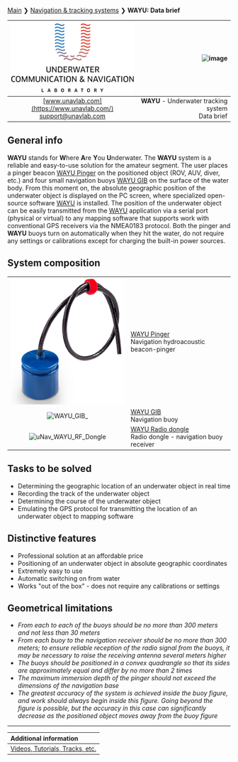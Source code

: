 [Main](/../../) ❯ [Navigation & tracking systems](/navigation_and_tracking_systems_en) ❯ **WAYU: Data brief**

<div style="page-break-after: always;"></div>

| ![logo](/documentation/sm_logo.png) | ![image](https://github.com/user-attachments/assets/28f252cd-a7e7-414a-a546-b737147c19dd) |
| :---: | ---: |
| [www.unavlab.com](https://www.unavlab.com/) <br/> [support@unavlab.com](mailto:support@unavlab.com) | **WAYU** - Underwater tracking system <br/> Data brief |

<div style="page-break-after: always;"></div>

## General info
**WAYU** stands for **W**here **A**re **Y**ou **U**nderwater.
The **WAYU** system is a reliable and easy-to-use solution for the amateur segment. The user places a pinger beacon [WAYU Pinger](WAYU_Pinger_Specification_en.md) on the positioned object (ROV, AUV, diver, etc.) and four small navigation buoys [WAYU GIB](WAYU_GIB_Specification_en.md) on the surface of the water body.
From this moment on, the absolute geographic position of the underwater object is displayed on the PC screen, where specialized open-source software [WAYU](https://github.com/ucnl/WAYU) is installed. The position of the underwater object can be easily transmitted from the [WAYU](https://github.com/ucnl/WAYU) application via a serial port (physical or virtual) to any mapping software that supports work with conventional GPS receivers via the NMEA0183 protocol.
Both the pinger and **WAYU** buoys turn on automatically when they hit the water, do not require any settings or calibrations except for charging the built-in power sources.

<div style="page-break-after: always;"></div>

## System composition

| | |
| :---: | :--- |
| ![wayu_pinger](/documentation/RT_1_332820_1.png) | [WAYU Pinger](WAYU_Pinger_Specification_en.md) <br/> Navigation hydroacoustic beacon-pinger |
| ![WAYU_GIB_](https://github.com/user-attachments/assets/2adaa0a0-2f97-4ba9-897c-cd4edc409028) | [WAYU GIB](WAYU_GIB_Specification_ru.md) <br/> Navigation buoy |
| ![uNav_WAYU_RF_Dongle](https://github.com/user-attachments/assets/0ec0811b-8283-460a-9036-9460f6c780c3) | [WAYU Radio dongle](WAYU_RF_Dongle_Specification_en.md) <br/> Radio dongle - navigation buoy receiver |

<div style="page-break-after: always;"></div>

## Tasks to be solved
- Determining the geographic location of an underwater object in real time
- Recording the track of the underwater object
- Determining the course of the underwater object
- Emulating the GPS protocol for transmitting the location of an underwater object to mapping software

<div style="page-break-after: always;"></div>

## Distinctive features
- Professional solution at an affordable price
- Positioning of an underwater object in absolute geographic coordinates
- Extremely easy to use
- Automatic switching on from water
- Works "out of the box" - does not require any calibrations or settings

<div style="page-break-after: always;"></div>

## Geometrical limitations
* _From each to each of the buoys should be no more than 300 meters and not less than 30 meters_
* _From each buoy to the navigation receiver should be no more than 300 meters; to ensure reliable reception of the radio signal from the buoys, it may be necessary to raise the receiving antenna several meters higher_
* _The buoys should be positioned in a convex quadrangle so that its sides are approximately equal and differ by no more than 2 times_
* _The maximum immersion depth of the pinger should not exceed the dimensions of the navigation base_
* _The greatest accuracy of the system is achieved inside the buoy figure, and work should always begin inside this figure. Going beyond the figure is possible, but the accuracy in this case can significantly decrease as the positioned object moves away from the buoy figure_
<div style="page-break-after: always;"></div>

_________  

| **Additional information** |
| :--- |
| [Videos, Tutorials, Tracks, etc.](media.md) |

